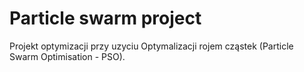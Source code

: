 # Particle swarm project

Projekt optymizacji przy uzyciu Optymalizacji rojem cząstek (Particle Swarm Optimisation - PSO).

